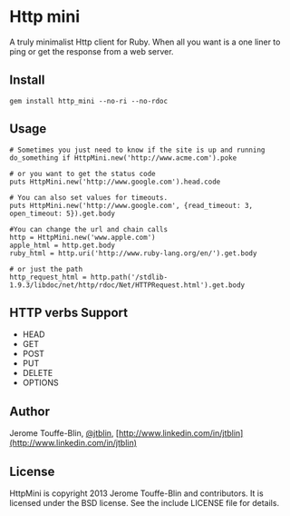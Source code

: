 # Http mini

A truly minimalist Http client for Ruby. When all you want is
a one liner to ping or get the response from a web server.

## Install

    gem install http_mini --no-ri --no-rdoc

## Usage

    # Sometimes you just need to know if the site is up and running
    do_something if HttpMini.new('http://www.acme.com').poke

    # or you want to get the status code
    puts HttpMini.new('http://www.google.com').head.code

    # You can also set values for timeouts.
    puts HttpMini.new('http://www.google.com', {read_timeout: 3, open_timeout: 5}).get.body

    #You can change the url and chain calls
    http = HttpMini.new('www.apple.com')
    apple_html = http.get.body
    ruby_html = http.uri('http://www.ruby-lang.org/en/').get.body

    # or just the path
    http_request_html = http.path('/stdlib-1.9.3/libdoc/net/http/rdoc/Net/HTTPRequest.html').get.body

## HTTP verbs Support

* HEAD
* GET
* POST
* PUT
* DELETE
* OPTIONS

## Author

Jerome Touffe-Blin, [@jtblin](https://twitter.com/jtlbin), [http://www.linkedin.com/in/jtblin](http://www.linkedin.com/in/jtblin)

## License

HttpMini is copyright 2013 Jerome Touffe-Blin and contributors. It is licensed under the BSD license. See the include LICENSE file for details.

